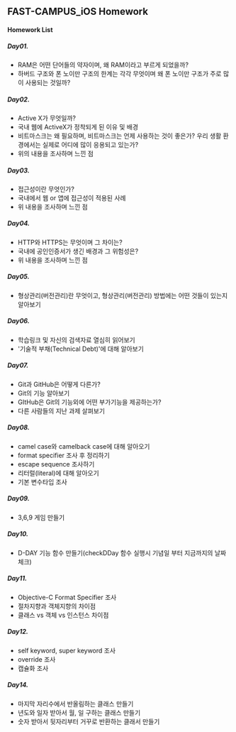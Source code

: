 ## FAST-CAMPUS_iOS Homework

#### Homework List

##### Day01. 
- RAM은 어떤 단어들의 약자이며, 왜 RAM이라고 부르게 되었을까?
- 하버드 구조와 폰 노이만 구조의 한계는 각각 무엇이며 왜 폰 노이만 구조가 주로 많이 사용되는 것일까?

##### Day02. 
- Active X가 무엇일까?
- 국내 웹에 ActiveX가 정착되게 된 이유 및 배경
- 비트마스크는 왜 필요하며, 비트마스크는 언제 사용하는 것이 좋은가? 우리 생활 환경에서는 실제로 어디에 많이 응용되고 있는가?
- 위의 내용을 조사하며 느낀 점

##### Day03.
- 접근성이란 무엇인가?
- 국내에서 웹 or 앱에 접근성이 적용된 사례
- 위 내용을 조사하며 느낀 점

##### Day04. 
- HTTP와 HTTPS는 무엇이며 그 차이는?
- 국내에 공인인증서가 생긴 배경과 그 위험성은?
- 위 내용을 조사하며 느낀 점

##### Day05. 
- 형상관리(버전관리)란 무엇이고, 형상관리(버전관리) 방법에는 어떤 것들이 있는지 알아보기

##### Day06. 
- 학습링크 및 자신의 검색자료 열심히 읽어보기
- '기술적 부채(Technical Debt)'에 대해 알아보기

##### Day07. 
- Git과 GitHub은 어떻게 다른가?
- Git의 기능 알아보기
- GItHub은 Git의 기능외에 어떤 부가기능을 제공하는가?
- 다른 사람들의 지난 과제 살펴보기

##### Day08. 
- camel case와 camelback case에 대해 알아오기
- format specifier 조사 후 정리하기
- escape sequence 조사하기
- 리터럴(literal)에 대해 알아오기
- 기본 변수타입 조사 

##### Day09. 
- 3,6,9 게임 만들기

##### Day10. 
- D-DAY 기능 함수 만들기(checkDDay 함수 실행시 기념일 부터 지금까지의 날짜 체크)

##### Day11.
- Objective-C Format Specifier 조사
- 절차지향과 객체지향의 차이점
- 클래스 vs 객체 vs 인스턴스 차이점

##### Day12.
- self keyword, super keyword 조사
- override 조사 
- 캡슐화 조사

##### Day14.
- 마지막 자리수에서 반올림하는 클래스 만들기
- 년도와 일자 받아서 월, 일 구하는 클래스 만들기
- 숫자 받아서 뒷자리부터 거꾸로 반환하는 클래서 만들기

